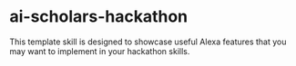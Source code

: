 # ai-scholars-hackathon
This template skill is designed to showcase useful Alexa features that you may want to implement in your hackathon skills.
